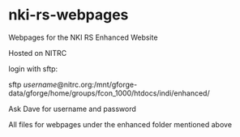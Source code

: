 # nki-rs-webpages
Webpages for the NKI RS Enhanced Website


Hosted on NITRC

login with sftp:

sftp $username$@nitrc.org:/mnt/gforge-data/gforge/home/groups/fcon_1000/htdocs/indi/enhanced/

Ask Dave for username and password

All files for webpages under the enhanced folder mentioned above

